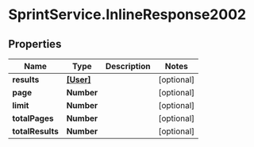# SprintService.InlineResponse2002

## Properties

Name | Type | Description | Notes
------------ | ------------- | ------------- | -------------
**results** | [**[User]**](User.md) |  | [optional] 
**page** | **Number** |  | [optional] 
**limit** | **Number** |  | [optional] 
**totalPages** | **Number** |  | [optional] 
**totalResults** | **Number** |  | [optional] 


